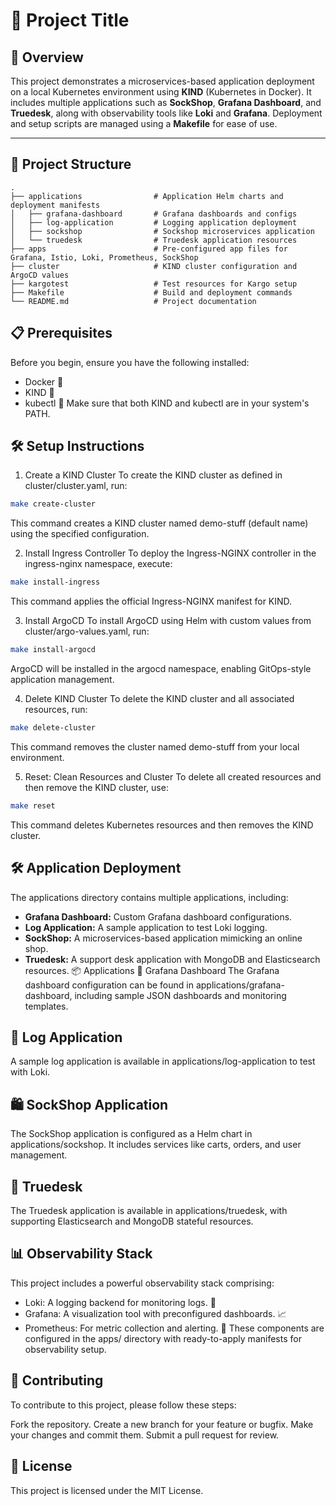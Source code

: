 # 🎉 Project Title

## 🚀 Overview

This project demonstrates a microservices-based application deployment on a local Kubernetes environment using **KIND** (Kubernetes in Docker). It includes multiple applications such as **SockShop**, **Grafana Dashboard**, and **Truedesk**, along with observability tools like **Loki** and **Grafana**. Deployment and setup scripts are managed using a **Makefile** for ease of use.

---

## 📁 Project Structure
``` plaintext
.
├── applications                # Application Helm charts and deployment manifests
│   ├── grafana-dashboard       # Grafana dashboards and configs
│   ├── log-application         # Logging application deployment
│   ├── sockshop                # Sockshop microservices application
│   └── truedesk                # Truedesk application resources
├── apps                        # Pre-configured app files for Grafana, Istio, Loki, Prometheus, SockShop
├── cluster                     # KIND cluster configuration and ArgoCD values
├── kargotest                   # Test resources for Kargo setup
├── Makefile                    # Build and deployment commands
└── README.md                   # Project documentation
```

## 📋 Prerequisites
Before you begin, ensure you have the following installed:

- Docker 🐳
- KIND 🌟
- kubectl 🔧
Make sure that both KIND and kubectl are in your system's PATH.

## 🛠️ Setup Instructions
1. Create a KIND Cluster
To create the KIND cluster as defined in cluster/cluster.yaml, run:

  ```bash
  make create-cluster
  ```
This command creates a KIND cluster named demo-stuff (default name) using the specified configuration.

2. Install Ingress Controller
To deploy the Ingress-NGINX controller in the ingress-nginx namespace, execute:

```bash
make install-ingress
```
This command applies the official Ingress-NGINX manifest for KIND.

3. Install ArgoCD
To install ArgoCD using Helm with custom values from cluster/argo-values.yaml, run:

```bash
make install-argocd
```
ArgoCD will be installed in the argocd namespace, enabling GitOps-style application management.

4. Delete KIND Cluster
To delete the KIND cluster and all associated resources, run:

```bash
make delete-cluster
```
This command removes the cluster named demo-stuff from your local environment.

5. Reset: Clean Resources and Cluster
To delete all created resources and then remove the KIND cluster, use:

```bash
make reset
```
This command deletes Kubernetes resources and then removes the KIND cluster.

## 🛠️ Application Deployment
The applications directory contains multiple applications, including:

- **Grafana Dashboard:** Custom Grafana dashboard configurations.
- **Log Application:** A sample application to test Loki logging.
- **SockShop:** A microservices-based application mimicking an online shop.
- **Truedesk:** A support desk application with MongoDB and Elasticsearch resources.
📦 Applications
🌟 Grafana Dashboard
The Grafana dashboard configuration can be found in applications/grafana-dashboard, including sample JSON dashboards and monitoring templates.

## 📜 Log Application
A sample log application is available in applications/log-application to test with Loki.

## 🛍️ SockShop Application
The SockShop application is configured as a Helm chart in applications/sockshop. It includes services like carts, orders, and user management.

## 💼 Truedesk
The Truedesk application is available in applications/truedesk, with supporting Elasticsearch and MongoDB stateful resources.

## 📊 Observability Stack
This project includes a powerful observability stack comprising:

- Loki: A logging backend for monitoring logs. 📝
- Grafana: A visualization tool with preconfigured dashboards. 📈
- Prometheus: For metric collection and alerting. 🚨
These components are configured in the apps/ directory with ready-to-apply manifests for observability setup.

## 🤝 Contributing
To contribute to this project, please follow these steps:

Fork the repository.
Create a new branch for your feature or bugfix.
Make your changes and commit them.
Submit a pull request for review.
## 📝 License
This project is licensed under the MIT License.
